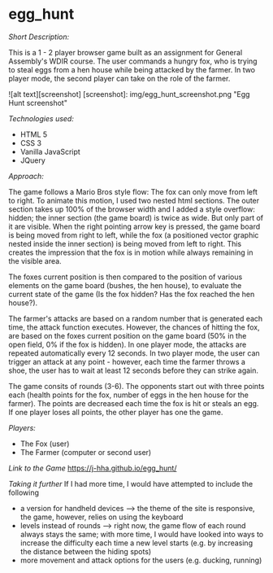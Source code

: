 # egg_hunt

*Short Description:*

This is a 1 - 2 player browser game built as an assignment for General Assembly's WDIR course. The user commands a hungry fox, who is trying to steal eggs from a hen house while being attacked by the farmer. In two player mode, the second player can take on the role of the farmer.


![alt text][screenshot]
[screenshot]: img/egg_hunt_screenshot.png "Egg Hunt screenshot"

*Technologies used:*
- HTML 5
- CSS 3
- Vanilla JavaScript
- JQuery

*Approach:*

The game follows a Mario Bros style flow: The fox can only move from left to right. To animate this motion, I used two nested html sections. The outer section takes up 100% of the browser width and I added a style overflow: hidden; the inner section (the game board) is twice as wide. But only part of it are visible. When the right pointing arrow key is pressed, the game board is being moved from right to left, while the fox (a positioned vector graphic nested inside the inner section) is being moved from left to right. This creates the impression that the fox is in motion while always remaining in the visible area.

The foxes current position is then compared to the position of various elements on the game board (bushes, the hen house), to evaluate the current state of the game (Is the fox hidden? Has the fox reached the hen house?).

The farmer's attacks are based on a random number that is generated each time, the attack function executes. However, the chances of hitting the fox, are based on the foxes current position on the game board (50% in the open field, 0% if the fox is hidden). In one player mode, the attacks are repeated automatically every 12 seconds. In two player mode, the user can trigger an attack at any point - however, each time the farmer throws a shoe, the user has to wait at least 12 seconds before they can strike again.

The game consits of rounds (3-6). The opponents start out with three points each (health points for the fox, number of eggs in the hen house for the farmer). The points are decreased each time the fox is hit or steals an egg. If one player loses all points, the other player has one the game.

*Players:*
- The Fox (user)
- The Farmer (computer or second user)

*Link to the Game*
https://j-hha.github.io/egg_hunt/

*Taking it further*
If I had more time, I would have attempted to include the following
- a version for handheld devices
  --> the theme of the site is responsive, the game, however, relies on using the keyboard
- levels instead of rounds
  --> right now, the game flow of each round always stays the same; with more time, I would have looked into ways to increase the difficulty each time a new level starts (e.g. by increasing the distance between the hiding spots)
- more movement and attack options for the users (e.g. ducking, running)
